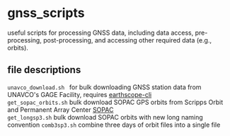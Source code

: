 # gnss_scripts
useful scripts for processing GNSS data, including data access, pre-processing, post-processing, and accessing other required data (e.g., orbits).  


## file descriptions

`unavco_download.sh ` for bulk downloading GNSS station data from UNAVCO's GAGE Facility, requires [earthscope-cli](https://gitlab.com/earthscope/public/earthscope-cli#Getting_Started)  
`get_sopac_orbits.sh` bulk download SOPAC GPS orbits from Scripps Orbit and Permanent Array Center [SOPAC](http://garner.ucsd.edu)  
`get_longsp3.sh` bulk download SOPAC orbits with new long naming convention
`comb3sp3.sh` combine three days of orbit files into a single file
